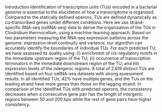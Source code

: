 Introduction
Identification of transcription units (TUs) encoded in a bacterial genome is essential to the elucidation of how a transcriptome is organized. Compared to the statically defined operons, TUs are defined dynamically as co-transcribed genes under different conditions. Here we use strand-specific RNA-seq (ssRNA-seq) data to derive the organization of the TUs in Clostridium thermocellum, using a machine-learning approach. Based on two parameters measuring the RNA-seq expression patterns across the genome: expression-level continuity and variance, our algorithm can accurately identify the boundaries of individual TUs. For each predicted TU, we have assessed its quality using: (i) enrichment of cis-regulatory motifs in the immediate upstream region of the TU; (ii) occurrence of transcription terminators in the immediate downstream region of the TU; and (iii) expression levels of the intergenic regions. A total of 2,619 distinct TUs are identified based on four ssRNA-seq datasets with strong assessment results. In all identified TUs, 42% have multiple genes, and the TUs on the leading strand have more genes than those on the lagging strand. In comparison of the identified TUs with predicted operons, the consistency decreases when a consecutive gene pair has the length of intergenic regions between 50 and 200 bps while the rest of gene pairs have higher consistency.
